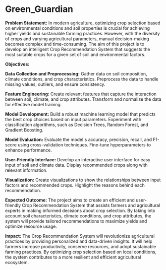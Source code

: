 # Green_Guardian

**Problem Statement:**
In modern agriculture, optimizing crop selection based on environmental conditions and soil properties is crucial for achieving higher yields and sustainable farming practices. However, with the diversity of crops and varying agricultural parameters, manual decision-making becomes complex and time-consuming. The aim of this project is to develop an intelligent Crop Recommendation System that suggests the most suitable crops for a given set of soil and environmental factors.

**Objectives:**

**Data Collection and Preprocessing:**
Gather data on soil composition, climate conditions, and crop characteristics.
Preprocess the data to handle missing values, outliers, and ensure consistency.

**Feature Engineering:**
Create relevant features that capture the interaction between soil, climate, and crop attributes.
Transform and normalize the data for effective model training.

**Model Development:**
Build a robust machine learning model that predicts the best crop choices based on input parameters.
Experiment with classification algorithms, such as Decision Trees, Random Forest, and Gradient Boosting.

**Model Evaluation:**
Evaluate the model's accuracy, precision, recall, and F1-score using cross-validation techniques.
Fine-tune hyperparameters to enhance performance.

**User-Friendly Interface:**
Develop an interactive user interface for easy input of soil and climate data.
Display recommended crops along with relevant information.

**Visualization:**
Create visualizations to show the relationships between input factors and recommended crops.
Highlight the reasons behind each recommendation.

**Expected Outcome:**
The project aims to create an efficient and user-friendly Crop Recommendation System that assists farmers and agricultural experts in making informed decisions about crop selection. By taking into account soil characteristics, climate conditions, and crop attributes, the system will provide tailored recommendations to maximize yields and optimize resource usage.

**Impact:**
The Crop Recommendation System will revolutionize agricultural practices by providing personalized and data-driven insights. It will help farmers increase productivity, conserve resources, and adopt sustainable farming practices. By optimizing crop selection based on local conditions, the system contributes to a more resilient and efficient agricultural ecosystem.
